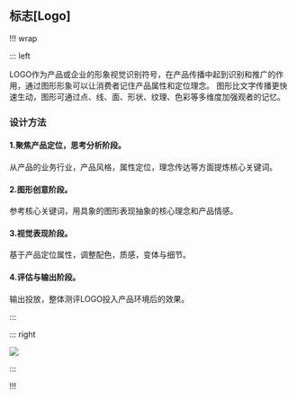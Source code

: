 ##  标志[Logo]

!!! wrap

::: left

LOGO作为产品或企业的形象视觉识别符号，在产品传播中起到识别和推广的作用，通过图形形象可以让消费者记住产品属性和定位理念。
图形比文字传播更快速生动，图形可通过点、线、面、形状、纹理、色彩等多维度加强观者的记忆。

### 设计方法 ###

#### 1.聚焦产品定位，思考分析阶段。

从产品的业务行业，产品风格，属性定位，理念传达等方面提炼核心关键词。

#### 2.图形创意阶段。

参考核心关键词，用具象的图形表现抽象的核心理念和产品情感。

#### 3.视觉表现阶段。

基于产品定位属性，调整配色，质感，变体与细节。

#### 4.评估与输出阶段。

输出投放，整体测评LOGO投入产品环境后的效果。

:::

::: right

![](../imgs/组件/文字/img_LOGO_03.png)

:::

!!!